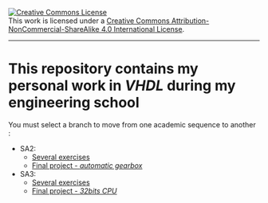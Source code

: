 <a rel="license" href="http://creativecommons.org/licenses/by-nc-sa/4.0/"><img alt="Creative Commons License" style="border-width:0" src="https://i.creativecommons.org/l/by-nc-sa/4.0/88x31.png" /></a><br />This work is licensed under a <a rel="license" href="http://creativecommons.org/licenses/by-nc-sa/4.0/">Creative Commons Attribution-NonCommercial-ShareAlike 4.0 International License</a>.

---

# This repository contains my personal work in *VHDL* during my engineering school

You must select a branch to move from one academic sequence to another :

- SA2:
  - [Several exercises](https://github.com/tanguy-rdt/depot-ensta-vhdl/tree/SA2/electronique_numerique)
  - [Final project - *automatic gearbox*](https://github.com/tanguy-rdt/depot-ensta-vhdl/tree/SA2/electronique_numerique/boitevitesse)
- SA3:
  - [Several exercises](https://github.com/tanguy-rdt/depot-ensta-vhdl/tree/SA3/architecture)
  - [Final project - *32bits CPU*](https://github.com/tanguy-rdt/depot-ensta-vhdl/tree/SA3/architecture/simji_cpu_TanguyROUDAUT)
